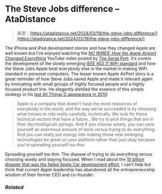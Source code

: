 <!--yml
category: 未分类
date: 2024-05-29 12:29:24
-->

# The Steve Jobs difference – AtaDistance

> 来源：[https://atadistance.net/2024/03/19/the-steve-jobs-difference/](https://atadistance.net/2024/03/19/the-steve-jobs-difference/)

The iPhone and iPod development stories and how they changed Apple are well known but I’ve enjoyed watching the *[NO WIRES: How the Apple Airport Changed Everything](https://www.youtube.com/watch?v=EhBxWHrG7K8&t=688s)* YouTube video posted by [The Serial Port](https://www.youtube.com/@theserialport). It’s covers the development of the slowly emerging [IEEE 802.11 WiFi standard](https://en.wikipedia.org/wiki/IEEE_802.11) and how the Steve Jobs Apple beat everybody else in the market in making WiFi standard in personal computers. The lesser known Apple AirPort story is a great reminder of how Steve Jobs saved Apple and made it relevant again by innovating with small groups of highly focused people and a highly focused product line. He elegantly distilled the essence of this simple strategy in his [last All Things D appearance in 2010](https://youtu.be/i5f8bqYYwps?si=_g63RMhG7y-XhmCm&t=256):

> Apple is a company that doesn’t have the most resources of everybody in the world, and the way we’ve succeeded is by choosing what horses to ride really carefully, technically. We look for these technical vectors that have a future…We try to pick things that are in their (technological) springs. And if you choose wisely, you can save yourself an enormous amount of work versus trying to do everything. And you can really put energy into making those new emerging technologies be great on your platform rather than just okay because you’re spreading yourself too thin.

Spreading yourself too thin. The disease of trying to do everything versus choosing wisely and staying focused. When I read about the [10 billion disaster that was the failed Apple Car development effort](https://www.bloomberg.com/news/features/2024-03-06/apple-car-s-crash-design-details-tim-cook-s-indecision-failed-tesla-deal), I can’t help but think that current Apple leadership has abandoned all the entrepreneurship wisdom of their former CEO and co-founder.

### *Related*